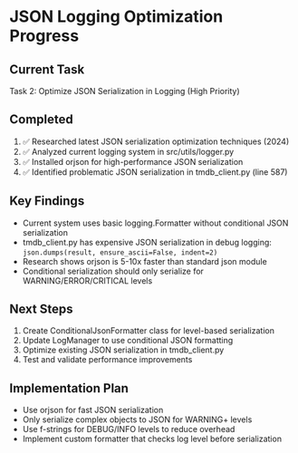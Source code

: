 # JSON Logging Optimization Progress

## Current Task
Task 2: Optimize JSON Serialization in Logging (High Priority)

## Completed
1. ✅ Researched latest JSON serialization optimization techniques (2024)
2. ✅ Analyzed current logging system in src/utils/logger.py
3. ✅ Installed orjson for high-performance JSON serialization
4. ✅ Identified problematic JSON serialization in tmdb_client.py (line 587)

## Key Findings
- Current system uses basic logging.Formatter without conditional JSON serialization
- tmdb_client.py has expensive JSON serialization in debug logging: `json.dumps(result, ensure_ascii=False, indent=2)`
- Research shows orjson is 5-10x faster than standard json module
- Conditional serialization should only serialize for WARNING/ERROR/CRITICAL levels

## Next Steps
1. Create ConditionalJsonFormatter class for level-based serialization
2. Update LogManager to use conditional JSON formatting
3. Optimize existing JSON serialization in tmdb_client.py
4. Test and validate performance improvements

## Implementation Plan
- Use orjson for fast JSON serialization
- Only serialize complex objects to JSON for WARNING+ levels
- Use f-strings for DEBUG/INFO levels to reduce overhead
- Implement custom formatter that checks log level before serialization
